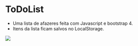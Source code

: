 # ToDoList  

* Uma lista de afazeres feita com Javascript e bootstrap 4.
* Itens da lista ficam salvos no LocalStorage.

<img src="https://user-images.githubusercontent.com/62356988/83335648-99ec3b80-a284-11ea-91cf-e4580beb527b.png">